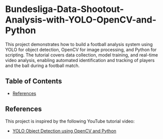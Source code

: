 # Bundesliga-Data-Shootout-Analysis-with-YOLO-OpenCV-and-Python
This project demonstrates how to build a football analysis system using YOLO for object detection, OpenCV for image processing, and Python for scripting. The tutorial covers data collection, model training, and real-time video analysis, enabling automated identification and tracking of players and the ball during a football match.

## Table of Contents

- [References](#references)

## References

This project is inspired by the following YouTube tutorial video:

- [YOLO Object Detection using OpenCV and Python](https://www.youtube.com/watch?v=neBZ6huolkg)
